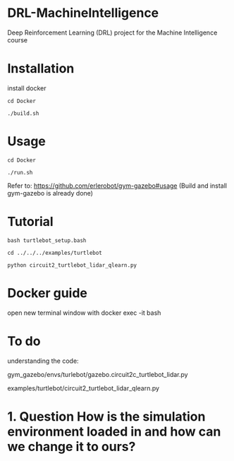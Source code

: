 # DRL-MachineIntelligence
Deep Reinforcement Learning (DRL) project for the Machine Intelligence course

# Installation
install docker  

```
cd Docker

./build.sh
```

# Usage

```shell
cd Docker

./run.sh
```

Refer to: https://github.com/erlerobot/gym-gazebo#usage (Build and install gym-gazebo is already done)

# Tutorial

```
bash turtlebot_setup.bash

cd ../../../examples/turtlebot

python circuit2_turtlebot_lidar_qlearn.py
```

# Docker guide

open new terminal window with docker exec -it <container name> bash
  
# To do
  
  understanding the code: 
  
  gym_gazebo/envs/turlebot/gazebo.circuit2c_turtlebot_lidar.py
  
  examples/turtlebot/circuit2_turtlebot_lidar_qlearn.py 
  
# 1. Question How is the simulation environment loaded in and how can we change it to ours?
